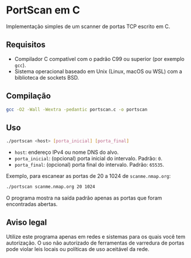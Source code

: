 # PortScan em C

Implementação simples de um scanner de portas TCP escrito em C.

## Requisitos

- Compilador C compatível com o padrão C99 ou superior (por exemplo `gcc`).
- Sistema operacional baseado em Unix (Linux, macOS ou WSL) com a biblioteca de sockets BSD.

## Compilação

```bash
gcc -O2 -Wall -Wextra -pedantic portscan.c -o portscan
```

## Uso

```bash
./portscan <host> [porta_inicial] [porta_final]
```

- `host`: endereço IPv4 ou nome DNS do alvo.
- `porta_inicial`: (opcional) porta inicial do intervalo. Padrão: `0`.
- `porta_final`: (opcional) porta final do intervalo. Padrão: `65535`.

Exemplo, para escanear as portas de 20 a 1024 de `scanme.nmap.org`:

```bash
./portscan scanme.nmap.org 20 1024
```

O programa mostra na saída padrão apenas as portas que foram encontradas abertas.

## Aviso legal

Utilize este programa apenas em redes e sistemas para os quais você tem autorização.
O uso não autorizado de ferramentas de varredura de portas pode violar leis locais ou
políticas de uso aceitável da rede.
